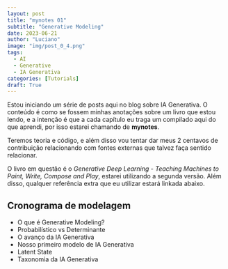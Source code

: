 ```yaml
---
layout: post
title: "mynotes 01"
subtitle: "Generative Modeling"
date: 2023-06-21
author: "Luciano"
image: "img/post_0_4.png"
tags:
  - AI
  - Generative
  - IA Generativa
categories: [Tutorials]
draft: True
---
```


Estou iniciando um série de posts aqui no blog sobre IA Generativa. O conteúdo é como se fossem minhas anotações sobre um livro que estou lendo, e a intenção é que a cada capítulo eu traga um compilado aqui do que aprendi, por isso estarei chamando de **mynotes**.

Teremos teoria e código, e além disso vou tentar dar meus 2 centavos de contribuição relacionando com fontes externas que talvez faça sentido relacionar.

O livro em questão é o _Generative Deep Learning - Teaching Machines to Paint, Write, Compose and Play_, estarei utilizando a segunda versão. Além disso, qualquer referência extra que eu utilizar estará linkada abaixo.

## Cronograma de modelagem

- O que é Generative Modeling?
- Probabilístico vs Determinante
- O avanço da IA Generativa
- Nosso primeiro modelo de IA Generativa
- Latent State
- Taxonomia da IA Generativa
